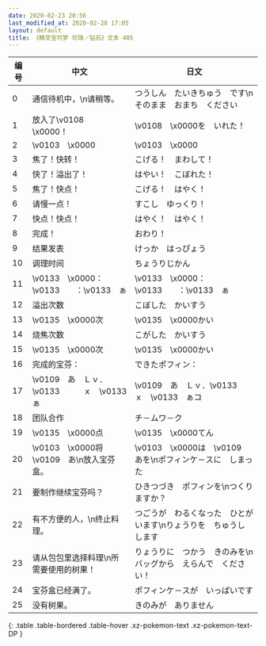 ```yaml
---
date: 2020-02-23 20:56
last_modified_at: 2020-02-28 17:05
layout: default
title: 《精灵宝可梦 珍珠／钻石》文本 405
---
```

| 编号 | 中文 | 日文 |
| ---- | ---- | ---- |
| 0 | 通信待机中，\n请稍等。 | つうしん　たいきちゅう　です\nそのまま　おまち　ください |
| 1 | 放入了\v0108　\x0000！ | \v0108　\x0000を　いれた！ |
| 2 | \v0103　\x0000 | \v0103　\x0000 |
| 3 | 焦了！快转！ | こげる！　まわして！ |
| 4 | 快了！溢出了！ | はやい！　こぼれた！ |
| 5 | 焦了！快点！ | こげる！　はやく！ |
| 6 | 请慢一点！ | すこし　ゆっくり！ |
| 7 | 快点！快点！ | はやく！　はやく！ |
| 8 | 完成！ | おわり！ |
| 9 | 结果发表 | けっか　はっぴょう |
| 10 | 调理时间 | ちょうりじかん |
| 11 | \v0133　\x0000：\v0133　　：\v0133　ぁ | \v0133　\x0000：\v0133　　：\v0133　ぁ |
| 12 | 溢出次数 | こぼした　かいすう |
| 13 | \v0135　\x0000次 | \v0135　\x0000かい |
| 14 | 烧焦次数 | こがした　かいすう |
| 15 | \v0135　\x0000次 | \v0135　\x0000かい |
| 16 | 完成的宝芬： | できたポフィン： |
| 17 | \v0109　あ　Ｌｖ．\v0133　　　ｘ　\v0133　ぁ | \v0109　あ　Ｌｖ．\v0133　　　ｘ　\v0133　ぁコ |
| 18 | 团队合作 | チ－ムワ－ク |
| 19 | \v0135　\x0000点 | \v0135　\x0000てん |
| 20 | \v0103　\x0000将\v0109　あ\n放入宝芬盒。 | \v0103　\x0000は　\v0109　あを\nポフィンケ－スに　しまった |
| 21 | 要制作继续宝芬吗？ | ひきつづき　ポフィンを\nつくりますか？ |
| 22 | 有不方便的人，\n终止料理。 | つごうが　わるくなった　ひとがいます\nりょうりを　ちゅうし　します |
| 23 | 请从包包里选择料理\n所需要使用的树果！ | りょうりに　つかう　きのみを\nバッグから　えらんで　ください！ |
| 24 | 宝芬盒已经满了。 | ポフィンケ－スが　いっぱいです |
| 25 | 没有树果。 | きのみが　ありません |
{: .table .table-bordered .table-hover .xz-pokemon-text .xz-pokemon-text-DP }